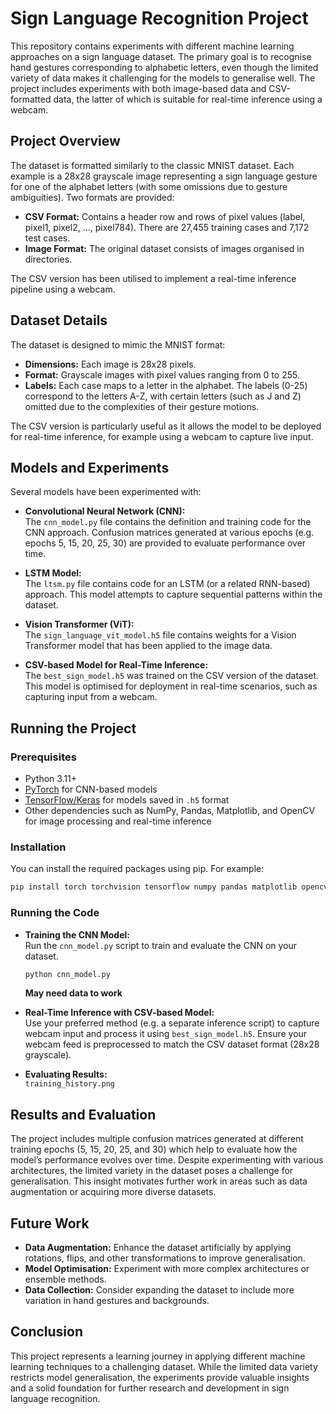# Sign Language Recognition Project

This repository contains experiments with different machine learning approaches on a sign language dataset. The primary goal is to recognise hand gestures corresponding to alphabetic letters, even though the limited variety of data makes it challenging for the models to generalise well. The project includes experiments with both image-based data and CSV-formatted data, the latter of which is suitable for real-time inference using a webcam.

## Project Overview

The dataset is formatted similarly to the classic MNIST dataset. Each example is a 28x28 grayscale image representing a sign language gesture for one of the alphabet letters (with some omissions due to gesture ambiguities). Two formats are provided:

- **CSV Format:** Contains a header row and rows of pixel values (label, pixel1, pixel2, ..., pixel784). There are 27,455 training cases and 7,172 test cases.
- **Image Format:** The original dataset consists of images organised in directories.

The CSV version has been utilised to implement a real-time inference pipeline using a webcam.

## Dataset Details

The dataset is designed to mimic the MNIST format:
- **Dimensions:** Each image is 28x28 pixels.
- **Format:** Grayscale images with pixel values ranging from 0 to 255.
- **Labels:** Each case maps to a letter in the alphabet. The labels (0-25) correspond to the letters A-Z, with certain letters (such as J and Z) omitted due to the complexities of their gesture motions.

The CSV version is particularly useful as it allows the model to be deployed for real-time inference, for example using a webcam to capture live input.

## Models and Experiments

Several models have been experimented with:
- **Convolutional Neural Network (CNN):**  
  The `cnn_model.py` file contains the definition and training code for the CNN approach. Confusion matrices generated at various epochs (e.g. epochs 5, 15, 20, 25, 30) are provided to evaluate performance over time.

- **LSTM Model:**  
  The `ltsm.py` file contains code for an LSTM (or a related RNN-based) approach. This model attempts to capture sequential patterns within the dataset.

- **Vision Transformer (ViT):**  
  The `sign_language_vit_model.h5` file contains weights for a Vision Transformer model that has been applied to the image data.

- **CSV-based Model for Real-Time Inference:**  
  The `best_sign_model.h5` was trained on the CSV version of the dataset. This model is optimised for deployment in real-time scenarios, such as capturing input from a webcam.

## Running the Project

### Prerequisites
- Python 3.11+
- [PyTorch](https://pytorch.org/) for CNN-based models
- [TensorFlow/Keras](https://www.tensorflow.org/) for models saved in `.h5` format
- Other dependencies such as NumPy, Pandas, Matplotlib, and OpenCV for image processing and real-time inference

### Installation

You can install the required packages using pip. For example:

```bash
pip install torch torchvision tensorflow numpy pandas matplotlib opencv-python
```

### Running the Code

- **Training the CNN Model:**  
  Run the `cnn_model.py` script to train and evaluate the CNN on your dataset.
  
  ```bash
  python cnn_model.py
  ```

  **May need data to work** 

- **Real-Time Inference with CSV-based Model:**  
  Use your preferred method (e.g. a separate inference script) to capture webcam input and process it using `best_sign_model.h5`. Ensure your webcam feed is preprocessed to match the CSV dataset format (28x28 grayscale).

- **Evaluating Results:**  
 `training_history.png`

## Results and Evaluation

The project includes multiple confusion matrices generated at different training epochs (5, 15, 20, 25, and 30) which help to evaluate how the model’s performance evolves over time. Despite experimenting with various architectures, the limited variety in the dataset poses a challenge for generalisation. This insight motivates further work in areas such as data augmentation or acquiring more diverse datasets.

## Future Work

- **Data Augmentation:** Enhance the dataset artificially by applying rotations, flips, and other transformations to improve generalisation.
- **Model Optimisation:** Experiment with more complex architectures or ensemble methods.
- **Data Collection:** Consider expanding the dataset to include more variation in hand gestures and backgrounds.

## Conclusion

This project represents a learning journey in applying different machine learning techniques to a challenging dataset. While the limited data variety restricts model generalisation, the experiments provide valuable insights and a solid foundation for further research and development in sign language recognition.
